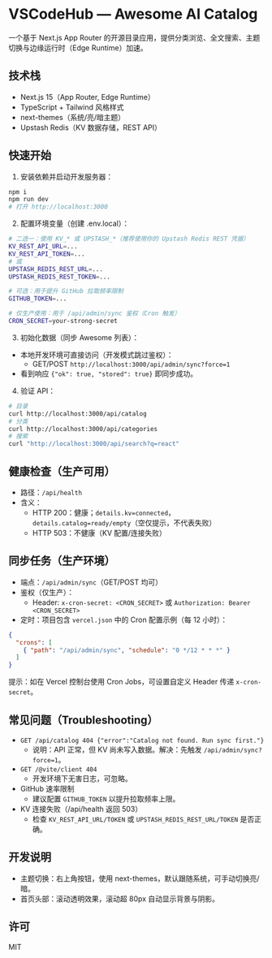 # VSCodeHub — Awesome AI Catalog

一个基于 Next.js App Router 的开源目录应用，提供分类浏览、全文搜索、主题切换与边缘运行时（Edge Runtime）加速。

## 技术栈
- Next.js 15（App Router, Edge Runtime）
- TypeScript + Tailwind 风格样式
- next-themes（系统/亮/暗主题）
- Upstash Redis（KV 数据存储，REST API）

## 快速开始
1. 安装依赖并启动开发服务器：
```bash
npm i
npm run dev
# 打开 http://localhost:3000
```
2. 配置环境变量（创建 .env.local）：
```bash
# 二选一：使用 KV_* 或 UPSTASH_*（推荐使用你的 Upstash Redis REST 凭据）
KV_REST_API_URL=...
KV_REST_API_TOKEN=...
# 或
UPSTASH_REDIS_REST_URL=...
UPSTASH_REDIS_REST_TOKEN=...

# 可选：用于提升 GitHub 拉取频率限制
GITHUB_TOKEN=...

# 仅生产使用：用于 /api/admin/sync 鉴权（Cron 触发）
CRON_SECRET=your-strong-secret
```
3. 初始化数据（同步 Awesome 列表）：
- 本地开发环境可直接访问（开发模式跳过鉴权）：
  - GET/POST `http://localhost:3000/api/admin/sync?force=1`
- 看到响应 `{"ok": true, "stored": true}` 即同步成功。

4. 验证 API：
```bash
# 目录
curl http://localhost:3000/api/catalog
# 分类
curl http://localhost:3000/api/categories
# 搜索
curl "http://localhost:3000/api/search?q=react"
```

## 健康检查（生产可用）
- 路径：`/api/health`
- 含义：
  - HTTP 200：健康；`details.kv=connected`，`details.catalog=ready/empty`（空仅提示，不代表失败）
  - HTTP 503：不健康（KV 配置/连接失败）

## 同步任务（生产环境）
- 端点：`/api/admin/sync`（GET/POST 均可）
- 鉴权（仅生产）：
  - Header: `x-cron-secret: <CRON_SECRET>` 或 `Authorization: Bearer <CRON_SECRET>`
- 定时：项目包含 `vercel.json` 中的 Cron 配置示例（每 12 小时）：
```json
{
  "crons": [
    { "path": "/api/admin/sync", "schedule": "0 */12 * * *" }
  ]
}
```
提示：如在 Vercel 控制台使用 Cron Jobs，可设置自定义 Header 传递 `x-cron-secret`。

## 常见问题（Troubleshooting）
- `GET /api/catalog 404 {"error":"Catalog not found. Run sync first."}`
  - 说明：API 正常，但 KV 尚未写入数据。解决：先触发 `/api/admin/sync?force=1`。
- `GET /@vite/client 404`
  - 开发环境下无害日志，可忽略。
- GitHub 速率限制
  - 建议配置 `GITHUB_TOKEN` 以提升拉取频率上限。
- KV 连接失败（/api/health 返回 503）
  - 检查 `KV_REST_API_URL/TOKEN` 或 `UPSTASH_REDIS_REST_URL/TOKEN` 是否正确。

## 开发说明
- 主题切换：右上角按钮，使用 next-themes，默认跟随系统，可手动切换亮/暗。
- 首页头部：滚动透明效果，滚动超 80px 自动显示背景与阴影。

## 许可
MIT
